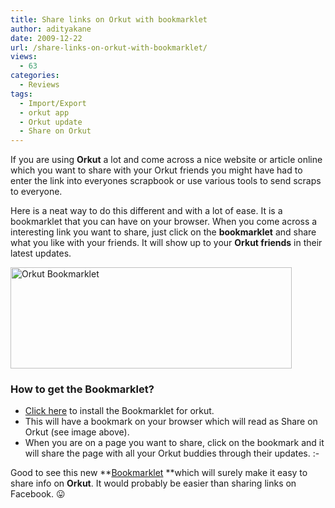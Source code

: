 ```yaml
---
title: Share links on Orkut with bookmarklet
author: adityakane
date: 2009-12-22
url: /share-links-on-orkut-with-bookmarklet/
views:
  - 63
categories:
  - Reviews
tags:
  - Import/Export
  - orkut app
  - Orkut update
  - Share on Orkut
---
```

If you are using **Orkut** a lot and come across a nice website or article online which you want to share with your Orkut friends you might have had to enter the link into everyones scrapbook or use various tools to send scraps to everyone.

Here is a neat way to do this different and with a lot of ease. It is a bookmarklet that you can have on your browser. When you come across a interesting link you want to share, just click on the **bookmarklet** and share what you like with your friends. It will show up to your **Orkut friends** in their latest updates.

<img class="alignnone size-medium  wp-image-54666" src="http://cdn.devilsworkshop.org/files/2009/12/Orkut_bookmark_let-450x162.png" alt="Orkut Bookmarklet" width="450" height="162" />

### How to get the Bookmarklet?

  * <a href="http://www.google.com/support/orkut/bin/answer.py?hl=en&answer=168105" onclick="_gaq.push(['_trackEvent', 'outbound-article', 'http://www.google.com/support/orkut/bin/answer.py?hl=en&answer=168105', 'Click here']);" >Click here</a> to install the Bookmarklet for orkut.
  * This will have a bookmark on your browser which will read as Share on Orkut (see image above).
  * When you are on a page you want to share, click on the bookmark and it will share the page with all your Orkut buddies through their updates. <img src="http://devilsworkshop.org/wp-includes/images/smilies/simple-smile.png" alt=":-)" class="wp-smiley" style="height: 1em; max-height: 1em;" />

Good to see this new **<a href="http://www.google.com/support/orkut/bin/answer.py?hl=en&answer=168105" onclick="_gaq.push(['_trackEvent', 'outbound-article', 'http://www.google.com/support/orkut/bin/answer.py?hl=en&answer=168105', 'Bookmarklet']);" >Bookmarklet</a> **which will surely make it easy to share info on **Orkut**. It would probably be easier than sharing links on Facebook. 😛
